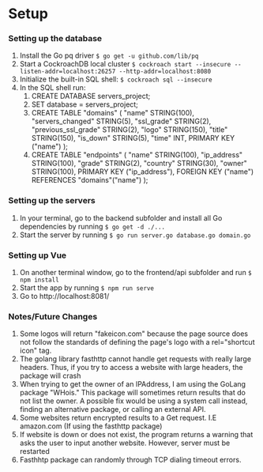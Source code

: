 # Setup

### Setting up the database

1. Install the Go pq driver `$ go get -u github.com/lib/pq`
2. Start a CockroachDB local cluster `$ cockroach start --insecure --listen-addr=localhost:26257 --http-addr=localhost:8080`
3. Initialize the built-in SQL shell: `$ cockroach sql --insecure`
4. In the SQL shell run: 
    1. CREATE DATABASE servers_project;
    2. SET database = servers_project;
    3. CREATE TABLE "domains" (
    "name" STRING(100),
    "servers_changed" STRING(5),
    "ssl_grade" STRING(2),
    "previous_ssl_grade" STRING(2),
    "logo" STRING(150),
    "title" STRING(150),
    "is_down" STRING(5),
    "time" INT,
    PRIMARY KEY ("name")
);
    4. CREATE TABLE "endpoints" (
    "name" STRING(100),
    "ip_address" STRING(100),
    "grade" STRING(2),
    "country" STRING(30),
    "owner" STRING(100),
    PRIMARY KEY ("ip_address"),
    FOREIGN KEY ("name") REFERENCES "domains"("name")
);


### Setting up the servers
1. In your terminal, go to the backend subfolder and install all Go dependencies by running `$ go get -d ./...`
2. Start the server by running  `$ go run server.go database.go domain.go`


### Setting up Vue
1. On another terminal window, go to the frontend/api subfolder and run `$ npm install`
2. Start the app by running `$ npm run serve`
3. Go to http://localhost:8081/


### Notes/Future Changes
1. Some logos will return "fakeicon.com" because the page source does not follow the standards of defining the page's logo with a rel="shortcut icon" tag.
2. The golang library fasthttp cannot handle get requests with really large headers. Thus, if you try to access a website with large headers, the package will crash
3. When trying to get the owner of an IPAddress, I am using the GoLang package "WHois." This package will sometimes return results that do not list the owner. A possible fix would be using a system call instead, finding an alternative package, or calling an external API.
4. Some websites return encrypted results to a Get request. I.E amazon.com (If using the fasthttp package)
5. If website is down or does not exist, the program returns a warning that asks the user to input another website. However, server must be restarted
6. Fasthhtp package can randomly through TCP dialing timeout errors.
